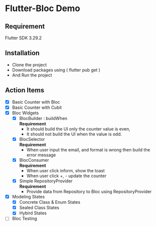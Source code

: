 # Flutter-Bloc Demo

## Requirement
Flutter SDK 3.29.2

## Installation
- Clone the project
- Download packages using ( flutter pub get ) 
- And Run the project

## Action Items
- [x] Basic Counter with Bloc
- [x] Basic Counter with Cubit
- [x] Bloc Widgets
    - [x] BlocBuilder : buildWhen  
        **Requirement**
        - It should build the UI only the counter value is even,
        - It should not build the UI when the value is odd.
    - [x] BlocSelector  
        **Requirement**
        - When user input the email, and format is wrong then build the error message 
    - [x] BlocConsumer  
        **Requirement**
        - When user click inform, show the toast
        - When user click +, - update the counter 
    - [x] Simple RepositoryProvider  
        **Requirement**
        - Provide data from Repository to Bloc using RepositoryProvider 
- [x] Modeling States
    - [x] Concrete Class & Enum States
    - [x] Sealed Class States
    - [x] Hybird States
- [ ] Bloc Testing
